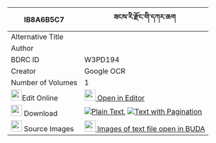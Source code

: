 |IB8A6B5C7|ཟངས་རི་རྫོང་གི་དཀར་ཆག 
| --- | --- 
|Alternative Title |
|Author | 
|BDRC ID | W3PD194
|Creator | Google OCR
|Number of Volumes| 1
|<img width="25" src="https://img.icons8.com/color/25/000000/edit-property.png">Edit Online| [<img width="25" src="https://avatars.githubusercontent.com/u/45091458?s=200&v=4"> Open in Editor](http://editor.openpecha.org/IB8A6B5C7)
|<img width="25" src="https://img.icons8.com/fluent/48/000000/download-2.png"/>  Download | [![](https://img.icons8.com/color/20/000000/txt.png)Plain Text](https://github.com/Openpecha/IB8A6B5C7/releases/download/v2/zangri_dzong_gi_karchak_plain_IB8A6B5C7.zip), [![](https://img.icons8.com/color/20/000000/txt.png)Text with Pagination](https://github.com/Openpecha/IB8A6B5C7/releases/download/v2/zangri_dzong_gi_karchak_pages_IB8A6B5C7.zip)
|<img width="25" src="https://img.icons8.com/plasticine/100/000000/pictures-folder.png"/>  Source Images | [<img width="25" src="https://library.bdrc.io/icons/BUDA-small.svg"> Images of text file open in BUDA](https://library.bdrc.io/show/bdr:W3PD194)